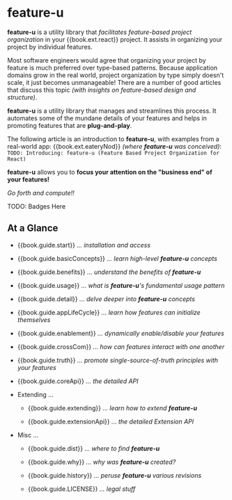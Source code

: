 # feature-u

**feature-u** is a utility library that _facilitates feature-based
project organization_ in your {{book.ext.react}} project.  It assists
in organizing your project by individual features.

Most software engineers would agree that organizing your project by
feature is much preferred over type-based patterns.  Because
application domains grow in the real world, project organization by
type simply doesn't scale, it just becomes unmanageable!  There are a
number of good articles that discuss this topic _(with insights on
feature-based design and structure)_.

**feature-u** is a utility library that manages and streamlines this
process.  It automates some of the mundane details of your features
and helps in promoting features that are **plug-and-play**.

The following article is an introduction to **feature-u**, with
examples from a real-world app: {{book.ext.eateryNod}} _(where
**feature-u** was conceived)_: `TODO: Introducing: feature-u (Feature
Based Project Organization for React)`

**feature-u** allows you to **focus your attention on the "business
end" of your features!**

_Go forth and compute!!_

TODO: Badges Here
<!--- Badges for CI Builds
?? retrofit this from action-u
[![Build Status](https://travis-ci.org/KevinAst/action-u.svg?branch=master)](https://travis-ci.org/KevinAst/action-u)
[![Codacy Badge](https://api.codacy.com/project/badge/Grade/ab82e305bb24440281337ca3a1a732c0)](https://www.codacy.com/app/KevinAst/action-u?utm_source=github.com&amp;utm_medium=referral&amp;utm_content=KevinAst/action-u&amp;utm_campaign=Badge_Grade)
[![Codacy Badge](https://api.codacy.com/project/badge/Coverage/ab82e305bb24440281337ca3a1a732c0)](https://www.codacy.com/app/KevinAst/action-u?utm_source=github.com&amp;utm_medium=referral&amp;utm_content=KevinAst/action-u&amp;utm_campaign=Badge_Coverage)
[![Known Vulnerabilities](https://snyk.io/test/github/kevinast/action-u/badge.svg)](https://snyk.io/test/github/kevinast/action-u)
[![NPM Version Badge](https://img.shields.io/npm/v/action-u.svg)](https://www.npmjs.com/package/action-u)
---> 


## At a Glance

- {{book.guide.start}} _... installation and access_

- {{book.guide.basicConcepts}} _... learn high-level **feature-u** concepts_

- {{book.guide.benefits}} _... understand the benefits of **feature-u**_

- {{book.guide.usage}} _... what is **feature-u**'s fundamental usage pattern_

- {{book.guide.detail}} _... delve deeper into **feature-u** concepts_

- {{book.guide.appLifeCycle}} _... learn how features can initialize themselves_

- {{book.guide.enablement}} _... dynamically enable/disable your features_

- {{book.guide.crossCom}} _... how can features interact with one another_

- {{book.guide.truth}} _... promote single-source-of-truth principles with your features_

- {{book.guide.coreApi}} _... the detailed API_

- Extending ...

  - {{book.guide.extending}} _... learn how to extend **feature-u**_

  - {{book.guide.extensionApi}} _... the detailed Extension API_

- Misc ...

  - {{book.guide.dist}} _... where to find **feature-u**_

  - {{book.guide.why}} _... why was **feature-u** created?_

  - {{book.guide.history}} _... peruse **feature-u** various revisions_

  - {{book.guide.LICENSE}} _... legal stuff_
